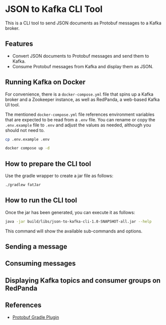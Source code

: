 # JSON to Kafka CLI Tool

This is a CLI tool to send JSON documents as Protobuf messages to a Kafka broker.

## Features

- Convert JSON documents to Protobuf messages and send them to Kafka.
- Consume Protobuf messages from Kafka and display them as JSON.

## Running Kafka on Docker

For convenience, there is a `docker-compose.yml` file that spins up a Kafka broker and a Zookeeper instance, as well as RedPanda, a web-based Kafka UI tool.

The mentioned `docker-compose.yml` file references environment variables that are expected to be read from a `.env` file.
You can rename or copy the `.env.example` file to `.env` and adjust the values as needed, although you should not need to.

```bash
cp .env.example .env
```

```bash
docker compose up -d
```

## How to prepare the CLI tool

Use the gradle wrapper to create a jar file as follows:

```bash
./gradlew fatJar
```

## How to run the CLI tool

Once the jar has been generated, you can execute it as follows:

```bash
java -jar build/libs/json-to-kafka-cli-1.0-SNAPSHOT-all.jar --help
```

This command will show the available sub-commands and options.

## Sending a message

## Consuming messages

## Displaying Kafka topics and consumer groups on RedPanda

## References

- [Protobuf Gradle Plugin](https://github.com/google/protobuf-gradle-plugin)

